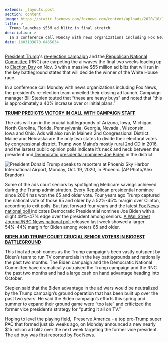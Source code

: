 ```yaml
--- 
extends: _layouts.post 
section: content 
image: https://static.foxnews.com/foxnews.com/content/uploads/2020/10/Trump-Tucson.jpg 
title: > 
  Trump launches $55M ad blitz in final stretch 
description: > 
  In a conference call Monday with news organizations including Fox News, the president’s re-election team unveiled their closing ad launch.Every Republican presidential nominee since 2004 has won the 65 and older vote.Four years ago Trump captured the national vote of those 65 and older by a 52%-45% margin over Clinton, according to exit polls.BIDEN AND TRUMP COURT CRUCIAL SENIOR VOTERS IN BIGGEST BATTLEGROUNDThis final ad push comes as the Trump campaign’s been vastly outspent by Biden’s team to run TV commercials in the key battlegrounds and nationally the past two months.The Biden campaign and the Democratic National Committee have dramatically outraised the Trump campaign and the RNC the past two months and had a large cash on hand advantage heading into October. 
date: 1603183870.0465634 
--- 
```

<div><p class="speakable"><a href="https://www.foxnews.com/category/person/donald-trump">President Trump</a>'s <a href="https://www.foxnews.com/category/politics/elections/campaigning/trump-2020-campaign">re-election campaign</a> and the<a href="https://www.foxnews.com/category/politics/senate/republicans"> Republican National Committee</a> (RNC) are carpeting the airwaves the final two weeks leading up to <a href="https://www.foxnews.com/category/politics/2020-presidential-election">Election Day</a> on Nov. 3 with a massive $55 million ad blitz that will run in the key battleground states that will decide the winner of the White House race.</p><p class="ad gam"></p><p class="ad gam"></p><p class="ad gam"></p><p class="speakable">In a conference call Monday with news organizations including Fox News, the president&#8217;s re-election team unveiled their closing ad launch. Campaign manager Bill Stepien touted that &#8220;these are heavy buys&#8221; and noted that &#8220;this is approximately a 40% increase over or initial plans.&#8221;</p><p><a href="https://www.foxnews.com/politics/trump-predicts-victory-campaign-call"><strong>TRUMP PREDICTS VICTORY IN CALL WITH CAMPAIGN STAFF</strong></a></p><p>The ads will run in the crucial battlegrounds of Arizona, Iowa, Michigan, North Carolina, Florida, Pennsylvania, Georgia, Nevada , Wisconsin, Iowa&#160;and Ohio. Ads will also run in Maine&#8217;s 2nd Congressional District. Maine and Nebraska are the only two states to divide their electoral votes by congressional district. Trump won Maine&#8217;s mostly rural 2nd CD in 2016, and the lastest public opinion polls indicate it&#8217;s neck and neck between the president and<a href="https://www.foxnews.com/category/person/joe-biden"> Democratic presidential nominee Joe Biden</a> in the district.</p><p class="ad gam"></p><img src="https://a57.foxnews.com/static.foxnews.com/foxnews.com/content/uploads/2020/10/640/320/AP20293800513779.jpg?ve=1&amp;tl=1" alt="President Donald Trump speaks to reporters at Phoenix Sky Harbor International Airport, Monday, Oct. 19, 2020, in Phoenix. (AP Photo/Alex Brandon)"><p>Some of the ads court seniors by spotlighting Medicare savings achieved during the Trump administration. Every Republican presidential nominee since 2004 has won the 65 and older vote. Four years ago Trump captured the national vote of those 65 and older by a 52%-45% margin over Clinton, according to exit polls. But fast forward four years and the latest <a href="https://static.foxnews.com/foxnews.com/content/uploads/2020/10/Fox_October-3-6-2020_Complete_National_Topline_October-7-Release-1.pdf">Fox News national poll </a>indicates Democratic Presidential nominee Joe Biden with a slight 49%-47% edge over the president among seniors. <a href="https://www.foxbusiness.com/politics/biden-trump-poll-lead-wall-street-journal">A Wall Street Journal/NBC News national poll </a>released last week showed a larger 54%-44% margin for Biden among voters 65 and older.</p><p class="ad gam"></p><p><a href="https://www.foxnews.com/politics/trump-biden-florida-court-crucial-senior-voters"><strong>BIDEN AND TRUMP COURT CRUCIAL SENIOR VOTERS IN BIGGEST BATTLEGROUND</strong></a></p><p>This final ad push comes as the Trump campaign&#8217;s been vastly outspent by Biden&#8217;s team to run TV commercials in the key battlegrounds and nationally the past two months. The Biden campaign and the Democratic National Committee have dramatically outraised the Trump campaign and the RNC the past two months and had a large cash on hand advantage heading into October.</p><p class="ad gam"></p><p>Stepien said that the Biden advantage in the ad wars would be neutralized by the Trump campaign&#8217;s ground operation that has been built up over the past two years. He said the Biden campaign&#8217;s efforts this spring and summer to expand their ground game were &#8220;too late&#8221; and criticized the former vice president&#8217;s strategy for &#8220;putting it all on TV.&#8221;</p><p class="ad gam"></p><p>Hoping to level the playing field, &#160;Preserve America - a top pro-Trump super PAC that formed just six weeks ago, on Monday announced a new nearly $15 million ad blitz over the next week targeting the former vice president. The ad buy was <a href="http://https://www.foxnews.com/politics/pro-trump-super-pac-sheldon-adelson-biden-ad-blitz.amp">first reported by Fox News</a>.</p><p class="ad gam"></p><p>&#160;</p><p class="ad gam"></p></div>